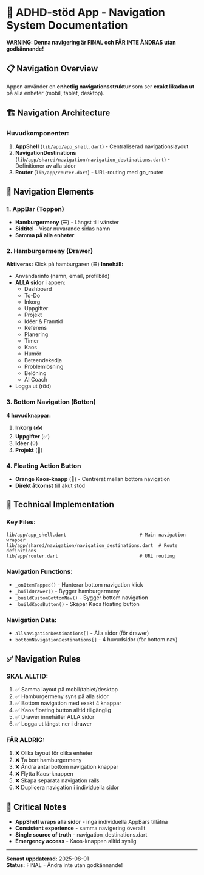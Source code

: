 # 🧭 ADHD-stöd App - Navigation System Documentation

**VARNING: Denna navigering är FINAL och FÅR INTE ÄNDRAS utan godkännande!**

## 📋 Navigation Overview

Appen använder en **enhetlig navigationsstruktur** som ser **exakt likadan ut** på alla enheter (mobil, tablet, desktop).

## 🏗️ Navigation Architecture

### Huvudkomponenter:
1. **AppShell** (`lib/app/app_shell.dart`) - Centraliserad navigationslayout
2. **NavigationDestinations** (`lib/app/shared/navigation/navigation_destinations.dart`) - Definitioner av alla sidor
3. **Router** (`lib/app/router.dart`) - URL-routing med go_router

## 🎯 Navigation Elements

### 1. AppBar (Toppen)
- **Hamburgermeny** (☰) - Längst till vänster
- **Sidtitel** - Visar nuvarande sidas namn
- **Samma på alla enheter**

### 2. Hamburgermeny (Drawer)
**Aktiveras:** Klick på hamburgaren (☰)
**Innehåll:**
- Användarinfo (namn, email, profilbild)
- **ALLA sidor** i appen:
  - Dashboard
  - To-Do  
  - Inkorg
  - Uppgifter
  - Projekt
  - Idéer & Framtid
  - Referens
  - Planering
  - Timer
  - Kaos
  - Humör
  - Beteendekedja
  - Problemlösning
  - Belöning
  - AI Coach
- Logga ut (röd)

### 3. Bottom Navigation (Botten)
**4 huvudknappar:**
1. **Inkorg** (📥)
2. **Uppgifter** (✅) 
3. **Idéer** (💡)
4. **Projekt** (📁)

### 4. Floating Action Button
- **Orange Kaos-knapp** (🧯) - Centrerat mellan bottom navigation
- **Direkt åtkomst** till akut stöd

## 🔧 Technical Implementation

### Key Files:
```
lib/app/app_shell.dart                           # Main navigation wrapper
lib/app/shared/navigation/navigation_destinations.dart  # Route definitions  
lib/app/router.dart                              # URL routing
```

### Navigation Functions:
- `_onItemTapped()` - Hanterar bottom navigation klick
- `_buildDrawer()` - Bygger hamburgermeny
- `_buildCustomBottomNav()` - Bygger bottom navigation
- `_buildKaosButton()` - Skapar Kaos floating button

### Navigation Data:
- `allNavigationDestinations[]` - Alla sidor (för drawer)
- `bottomNavigationDestinations[]` - 4 huvudsidor (för bottom nav)

## ✅ Navigation Rules

### SKAL ALLTID:
1. ✅ Samma layout på mobil/tablet/desktop
2. ✅ Hamburgermeny syns på alla sidor
3. ✅ Bottom navigation med exakt 4 knappar
4. ✅ Kaos floating button alltid tillgänglig
5. ✅ Drawer innehåller ALLA sidor
6. ✅ Logga ut längst ner i drawer

### FÅR ALDRIG:
1. ❌ Olika layout för olika enheter
2. ❌ Ta bort hamburgermeny
3. ❌ Ändra antal bottom navigation knappar
4. ❌ Flytta Kaos-knappen
5. ❌ Skapa separata navigation rails
6. ❌ Duplicera navigation i individuella sidor

## 🚨 Critical Notes

- **AppShell wraps alla sidor** - inga individuella AppBars tillåtna
- **Consistent experience** - samma navigering överallt
- **Single source of truth** - navigation_destinations.dart
- **Emergency access** - Kaos-knappen alltid synlig

---

**Senast uppdaterad:** 2025-08-01  
**Status:** FINAL - Ändra inte utan godkännande!
